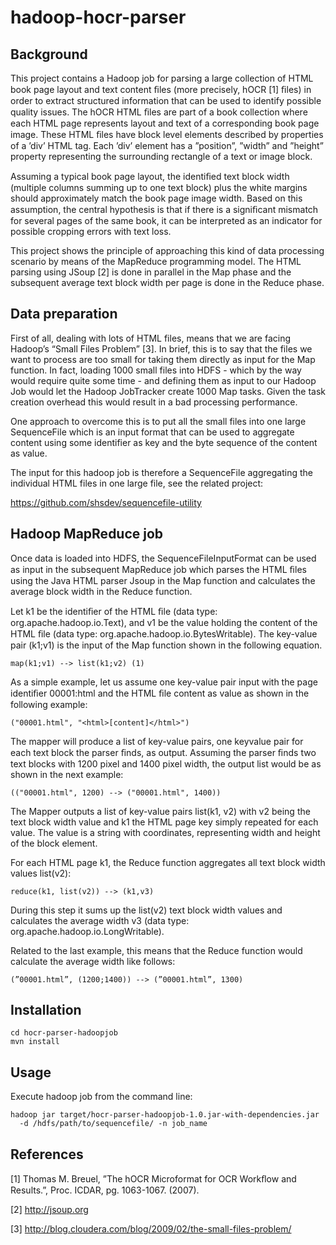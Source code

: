 hadoop-hocr-parser
==================

Background
----------

This project contains a Hadoop job for parsing a large collection of HTML book 
page layout and text content ﬁles (more precisely, hOCR [1] ﬁles) in order to 
extract structured information that can be used to identify possible quality 
issues. The hOCR HTML ﬁles are part of a book collection where each HTML page 
represents layout and text of a corresponding book page image. These HTML
ﬁles have block level elements described by properties of a ’div’ HTML tag. 
Each ’div’ element has a ”position”, ”width” and ”height” property representing 
the surrounding rectangle of a text or image block.

Assuming a typical book page layout, the identiﬁed text block width (multiple 
columns summing up to one text block) plus the white margins should approximately 
match the book page image width. Based on this assumption, the central hypothesis 
is that if there is a signiﬁcant mismatch for several pages of the same book, 
it can be interpreted as an indicator for possible cropping errors with text loss.

This project shows the principle of approaching this kind of data processing 
scenario by means of the MapReduce programming model. The HTML parsing using
JSoup [2] is done in parallel in the Map phase and the subsequent 
average text block width per page is done in the Reduce phase.

Data preparation
----------------

First of all, dealing with lots of HTML files, means that we are facing 
Hadoop’s “Small Files Problem” [3]. In brief, this is to say that the files we 
want to process are too small for taking them directly as input for the Map 
function. In fact, loading 1000 small files into HDFS - which by the way would 
require quite some time - and defining them as input to our Hadoop Job would 
let the Hadoop JobTracker create 1000 Map tasks. Given the task creation overhead 
this would result in a bad processing performance.

One approach to overcome this is to put all the small files into one large 
SequenceFile which is an input format that can be used to aggregate content 
using some identifier as key and the byte sequence of the content as value. 

The input for this hadoop job is therefore a SequenceFile aggregating the
individual HTML files in one large file, see the related project:

https://github.com/shsdev/sequencefile-utility

Hadoop MapReduce job
--------------------

Once data is loaded into HDFS, the SequenceFileInputFormat can be used as input 
in the subsequent MapReduce job which parses the HTML ﬁles using the Java HTML 
parser Jsoup in the Map function and calculates the average block width in the 
Reduce function.

Let k1 be the identiﬁer of the HTML ﬁle (data type: org.apache.hadoop.io.Text), 
and v1 be the value holding the content of the HTML ﬁle (data type: 
org.apache.hadoop.io.BytesWritable). The key-value pair (k1;v1) is the input of 
the Map function shown in the following equation.

    map(k1;v1) --> list(k1;v2) (1)

As a simple example, let us assume one key-value pair input with the page 
identiﬁer 00001:html and the HTML ﬁle content as value as shown in the following 
example:

    ("00001.html", "<html>[content]</html>")

The mapper will produce a list of key-value pairs, one keyvalue pair for each 
text block the parser ﬁnds, as output. Assuming the parser ﬁnds two text blocks 
with 1200 pixel and 1400 pixel width, the output list would be as shown in the
next example:

    (("00001.html", 1200) --> ("00001.html", 1400)) 

The Mapper outputs a list of key-value pairs list(k1, v2) with v2 being the text 
block width value and k1 the HTML page key simply repeated for each value. The 
value is a string with coordinates, representing width and height of the block 
element.

For each HTML page k1, the Reduce function aggregates all text block width values 
list(v2):

    reduce(k1, list(v2)) --> (k1,v3)

During this step it sums up the list(v2) text block width values and calculates 
the average width v3 (data type: org.apache.hadoop.io.LongWritable).

Related to the last example, this means that the Reduce function would calculate the 
average width like follows:

    (”00001.html”, (1200;1400)) --> (”00001.html”, 1300) 

Installation
------------

    cd hocr-parser-hadoopjob
    mvn install

Usage
-----

Execute hadoop job from the command line:

    hadoop jar target/hocr-parser-hadoopjob-1.0.jar-with-dependencies.jar 
      -d /hdfs/path/to/sequencefile/ -n job_name

References
----------

[1] Thomas M. Breuel, ”The hOCR Microformat for OCR Workﬂow and Results.”, 
    Proc. ICDAR, pg. 1063-1067. (2007).

[2] http://jsoup.org

[3] http://blog.cloudera.com/blog/2009/02/the-small-files-problem/
